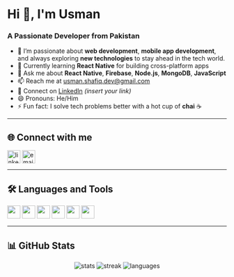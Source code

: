 # Hi 👋, I'm Usman

### A Passionate Developer from Pakistan

- 👀 I’m passionate about **web development**, **mobile app development**, and always exploring **new technologies** to stay ahead in the tech world.  
- 🌱 Currently learning **React Native** for building cross-platform apps  
- 💬 Ask me about **React Native**, **Firebase**, **Node.js**, **MongoDB**, **JavaScript**  
- 📫 Reach me at [usman.shafiq.dev@gmail.com](mailto:usman.shafiq.dev@gmail.com)  
- 🔗 Connect on [LinkedIn](https://www.linkedin.com/en/usman22209) *(insert your link)*  
- 😄 Pronouns: He/Him  
- ⚡ Fun fact: I solve tech problems better with a hot cup of **chai** ☕

---

## 🌐 Connect with me

<p align="left">
  <a href="https://www.linkedin.com/" target="blank"><img align="center" src="https://cdn.jsdelivr.net/gh/devicons/devicon/icons/linkedin/linkedin-original.svg" alt="linkedin" height="30" width="30" /></a>
  <a href="mailto:usman.shafiq.dev@gmail.com"><img align="center" src="https://cdn-icons-png.flaticon.com/512/732/732200.png" alt="email" height="30" width="30" /></a>
</p>

---

## 🛠️ Languages and Tools

<p align="left">
  <img src="https://cdn.jsdelivr.net/gh/devicons/devicon/icons/javascript/javascript-original.svg" width="30"/>
  <img src="https://cdn.jsdelivr.net/gh/devicons/devicon/icons/react/react-original.svg" width="30"/>
  <img src="https://cdn.jsdelivr.net/gh/devicons/devicon/icons/nodejs/nodejs-original.svg" width="30"/>
  <img src="https://cdn.jsdelivr.net/gh/devicons/devicon/icons/mongodb/mongodb-original.svg" width="30"/>
  <img src="https://cdn.jsdelivr.net/gh/devicons/devicon/icons/firebase/firebase-plain.svg" width="30"/>
  <img src="https://cdn.jsdelivr.net/gh/devicons/devicon/icons/git/git-original.svg" width="30"/>
</p>

---

## 📊 GitHub Stats

<p align="center">
  <img src="https://github-readme-stats.vercel.app/api?username=Usman22209&show_icons=true&theme=dark" alt="stats"/>
  <img src="https://streak-stats.demolab.com/?user=Usman22209&theme=dark" alt="streak"/>
  <img src="https://github-readme-stats.vercel.app/api/top-langs/?username=Usman22209&layout=compact&theme=dark" alt="languages"/>
</p>
